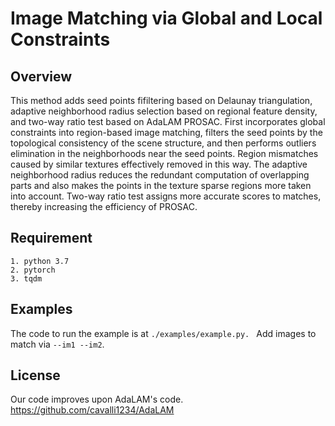 # Image Matching via Global and Local Constraints 
## Overview
This method adds seed points fifiltering based on Delaunay triangulation, adaptive neighborhood radius selection based on regional feature density, and two-way ratio test based on AdaLAM
PROSAC. First incorporates global constraints into region-based image matching, filters the seed points by the topological consistency of the scene structure, and then performs outliers 
elimination in the neighborhoods near the seed points. Region mismatches caused by similar textures effectively removed in this way. The adaptive neighborhood radius reduces the redundant 
computation of overlapping parts and also makes the points in the texture sparse regions more taken into account. Two-way ratio test assigns more accurate scores to matches, thereby increasing 
the efficiency of PROSAC.

## Requirement
```angular2html
1. python 3.7
2. pytorch
3. tqdm
```


## Examples

The code to run the example is at 
```./examples/example.py. ```
Add images to match via ```--im1 --im2```.

## License
Our code improves upon AdaLAM's code. https://github.com/cavalli1234/AdaLAM
